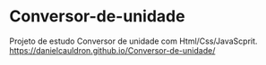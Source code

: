 # Conversor-de-unidade
Projeto de estudo Conversor de unidade  com Html/Css/JavaScprit.
https://danielcauldron.github.io/Conversor-de-unidade/
